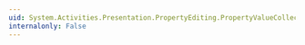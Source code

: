 ```yaml
---
uid: System.Activities.Presentation.PropertyEditing.PropertyValueCollection.Item(System.Int32)
internalonly: False
---
```

